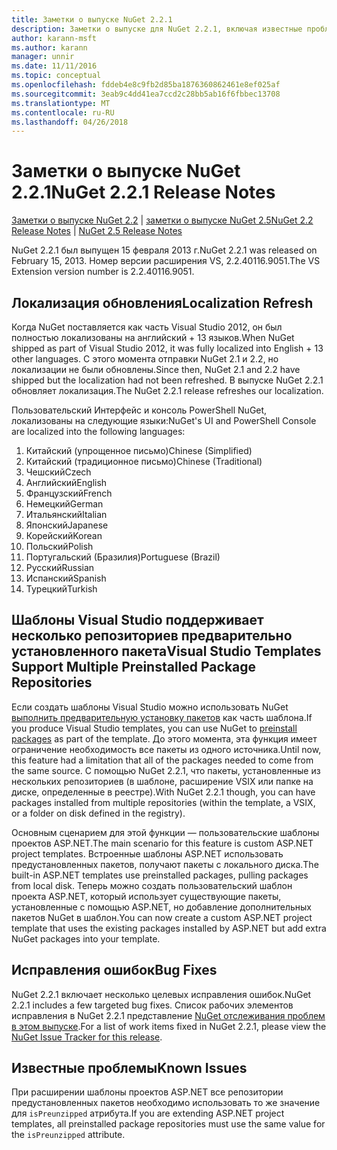 ```yaml
---
title: Заметки о выпуске NuGet 2.2.1
description: Заметки о выпуске для NuGet 2.2.1, включая известные проблемы, исправленные ошибки, добавленные функции и DCR.
author: karann-msft
ms.author: karann
manager: unnir
ms.date: 11/11/2016
ms.topic: conceptual
ms.openlocfilehash: fddeb4e8c9fb2d85ba1876360862461e8ef025af
ms.sourcegitcommit: 3eab9c4dd41ea7ccd2c28bb5ab16f6fbbec13708
ms.translationtype: MT
ms.contentlocale: ru-RU
ms.lasthandoff: 04/26/2018
---
```

# <a name="nuget-221-release-notes"></a><span data-ttu-id="2d25b-103">Заметки о выпуске NuGet 2.2.1</span><span class="sxs-lookup"><span data-stu-id="2d25b-103">NuGet 2.2.1 Release Notes</span></span>

<span data-ttu-id="2d25b-104">[Заметки о выпуске NuGet 2.2](../release-notes/nuget-2.2.md) | [заметки о выпуске NuGet 2.5](../release-notes/nuget-2.5.md)</span><span class="sxs-lookup"><span data-stu-id="2d25b-104">[NuGet 2.2 Release Notes](../release-notes/nuget-2.2.md) | [NuGet 2.5 Release Notes](../release-notes/nuget-2.5.md)</span></span>

<span data-ttu-id="2d25b-105">NuGet 2.2.1 был выпущен 15 февраля 2013 г.</span><span class="sxs-lookup"><span data-stu-id="2d25b-105">NuGet 2.2.1 was released on February 15, 2013.</span></span>  <span data-ttu-id="2d25b-106">Номер версии расширения VS, 2.2.40116.9051.</span><span class="sxs-lookup"><span data-stu-id="2d25b-106">The VS Extension version number is 2.2.40116.9051.</span></span>

## <a name="localization-refresh"></a><span data-ttu-id="2d25b-107">Локализация обновления</span><span class="sxs-lookup"><span data-stu-id="2d25b-107">Localization Refresh</span></span>
<span data-ttu-id="2d25b-108">Когда NuGet поставляется как часть Visual Studio 2012, он был полностью локализованы на английский + 13 языков.</span><span class="sxs-lookup"><span data-stu-id="2d25b-108">When NuGet shipped as part of Visual Studio 2012, it was fully localized into English + 13 other languages.</span></span>  <span data-ttu-id="2d25b-109">С этого момента отправки NuGet 2.1 и 2.2, но локализации не были обновлены.</span><span class="sxs-lookup"><span data-stu-id="2d25b-109">Since then, NuGet 2.1 and 2.2 have shipped but the localization had not been refreshed.</span></span>  <span data-ttu-id="2d25b-110">В выпуске NuGet 2.2.1 обновляет локализация.</span><span class="sxs-lookup"><span data-stu-id="2d25b-110">The NuGet 2.2.1 release refreshes our localization.</span></span>

<span data-ttu-id="2d25b-111">Пользовательский Интерфейс и консоль PowerShell NuGet, локализованы на следующие языки:</span><span class="sxs-lookup"><span data-stu-id="2d25b-111">NuGet's UI and PowerShell Console are localized into the following languages:</span></span>

1. <span data-ttu-id="2d25b-112">Китайский (упрощенное письмо)</span><span class="sxs-lookup"><span data-stu-id="2d25b-112">Chinese (Simplified)</span></span>
1. <span data-ttu-id="2d25b-113">Китайский (традиционное письмо)</span><span class="sxs-lookup"><span data-stu-id="2d25b-113">Chinese (Traditional)</span></span>
1. <span data-ttu-id="2d25b-114">Чешский</span><span class="sxs-lookup"><span data-stu-id="2d25b-114">Czech</span></span>
1. <span data-ttu-id="2d25b-115">Английский</span><span class="sxs-lookup"><span data-stu-id="2d25b-115">English</span></span>
1. <span data-ttu-id="2d25b-116">Французский</span><span class="sxs-lookup"><span data-stu-id="2d25b-116">French</span></span>
1. <span data-ttu-id="2d25b-117">Немецкий</span><span class="sxs-lookup"><span data-stu-id="2d25b-117">German</span></span>
1. <span data-ttu-id="2d25b-118">Итальянский</span><span class="sxs-lookup"><span data-stu-id="2d25b-118">Italian</span></span>
1. <span data-ttu-id="2d25b-119">Японский</span><span class="sxs-lookup"><span data-stu-id="2d25b-119">Japanese</span></span>
1. <span data-ttu-id="2d25b-120">Корейский</span><span class="sxs-lookup"><span data-stu-id="2d25b-120">Korean</span></span>
1. <span data-ttu-id="2d25b-121">Польский</span><span class="sxs-lookup"><span data-stu-id="2d25b-121">Polish</span></span>
1. <span data-ttu-id="2d25b-122">Португальский (Бразилия)</span><span class="sxs-lookup"><span data-stu-id="2d25b-122">Portuguese (Brazil)</span></span>
1. <span data-ttu-id="2d25b-123">Русский</span><span class="sxs-lookup"><span data-stu-id="2d25b-123">Russian</span></span>
1. <span data-ttu-id="2d25b-124">Испанский</span><span class="sxs-lookup"><span data-stu-id="2d25b-124">Spanish</span></span>
1. <span data-ttu-id="2d25b-125">Турецкий</span><span class="sxs-lookup"><span data-stu-id="2d25b-125">Turkish</span></span>

## <a name="visual-studio-templates-support-multiple-preinstalled-package-repositories"></a><span data-ttu-id="2d25b-126">Шаблоны Visual Studio поддерживает несколько репозиториев предварительно установленного пакета</span><span class="sxs-lookup"><span data-stu-id="2d25b-126">Visual Studio Templates Support Multiple Preinstalled Package Repositories</span></span>
<span data-ttu-id="2d25b-127">Если создать шаблоны Visual Studio можно использовать NuGet [выполнить предварительную установку пакетов](../visual-studio-extensibility/visual-studio-templates.md) как часть шаблона.</span><span class="sxs-lookup"><span data-stu-id="2d25b-127">If you produce Visual Studio templates, you can use NuGet to [preinstall packages](../visual-studio-extensibility/visual-studio-templates.md) as part of the template.</span></span>  <span data-ttu-id="2d25b-128">До этого момента, эта функция имеет ограничение необходимость все пакеты из одного источника.</span><span class="sxs-lookup"><span data-stu-id="2d25b-128">Until now, this feature had a limitation that all of the packages needed to come from the same source.</span></span>  <span data-ttu-id="2d25b-129">С помощью NuGet 2.2.1, что пакеты, установленные из нескольких репозиториев (в шаблоне, расширение VSIX или папке на диске, определенные в реестре).</span><span class="sxs-lookup"><span data-stu-id="2d25b-129">With NuGet 2.2.1 though, you can have packages installed from multiple repositories (within the template, a VSIX, or a folder on disk defined in the registry).</span></span>

<span data-ttu-id="2d25b-130">Основным сценарием для этой функции — пользовательские шаблоны проектов ASP.NET.</span><span class="sxs-lookup"><span data-stu-id="2d25b-130">The main scenario for this feature is custom ASP.NET project templates.</span></span>  <span data-ttu-id="2d25b-131">Встроенные шаблоны ASP.NET использовать предустановленных пакетов, получают пакеты с локального диска.</span><span class="sxs-lookup"><span data-stu-id="2d25b-131">The built-in ASP.NET templates use preinstalled packages, pulling packages from local disk.</span></span>  <span data-ttu-id="2d25b-132">Теперь можно создать пользовательский шаблон проекта ASP.NET, который использует существующие пакеты, установленные с помощью ASP.NET, но добавление дополнительных пакетов NuGet в шаблон.</span><span class="sxs-lookup"><span data-stu-id="2d25b-132">You can now create a custom ASP.NET project template that uses the existing packages installed by ASP.NET but add extra NuGet packages into your template.</span></span>

## <a name="bug-fixes"></a><span data-ttu-id="2d25b-133">Исправления ошибок</span><span class="sxs-lookup"><span data-stu-id="2d25b-133">Bug Fixes</span></span>
<span data-ttu-id="2d25b-134">NuGet 2.2.1 включает несколько целевых исправления ошибок.</span><span class="sxs-lookup"><span data-stu-id="2d25b-134">NuGet 2.2.1 includes a few targeted bug fixes.</span></span> <span data-ttu-id="2d25b-135">Список рабочих элементов исправления в NuGet 2.2.1 представление [NuGet отслеживания проблем в этом выпуске](http://nuget.codeplex.com/workitem/list/advanced?keyword=&status=Closed&type=All&priority=All&release=NuGet%202.2.1&assignedTo=All&component=All&sortField=LastUpdatedDate&sortDirection=Descending&page=0).</span><span class="sxs-lookup"><span data-stu-id="2d25b-135">For a list of work items fixed in NuGet 2.2.1, please view the [NuGet Issue Tracker for this release](http://nuget.codeplex.com/workitem/list/advanced?keyword=&status=Closed&type=All&priority=All&release=NuGet%202.2.1&assignedTo=All&component=All&sortField=LastUpdatedDate&sortDirection=Descending&page=0).</span></span>


## <a name="known-issues"></a><span data-ttu-id="2d25b-136">Известные проблемы</span><span class="sxs-lookup"><span data-stu-id="2d25b-136">Known Issues</span></span>

<span data-ttu-id="2d25b-137">При расширении шаблоны проектов ASP.NET все репозитории предустановленных пакетов необходимо использовать то же значение для `isPreunzipped` атрибута.</span><span class="sxs-lookup"><span data-stu-id="2d25b-137">If you are extending ASP.NET project templates, all preinstalled package repositories must use the same value for the `isPreunzipped` attribute.</span></span>
